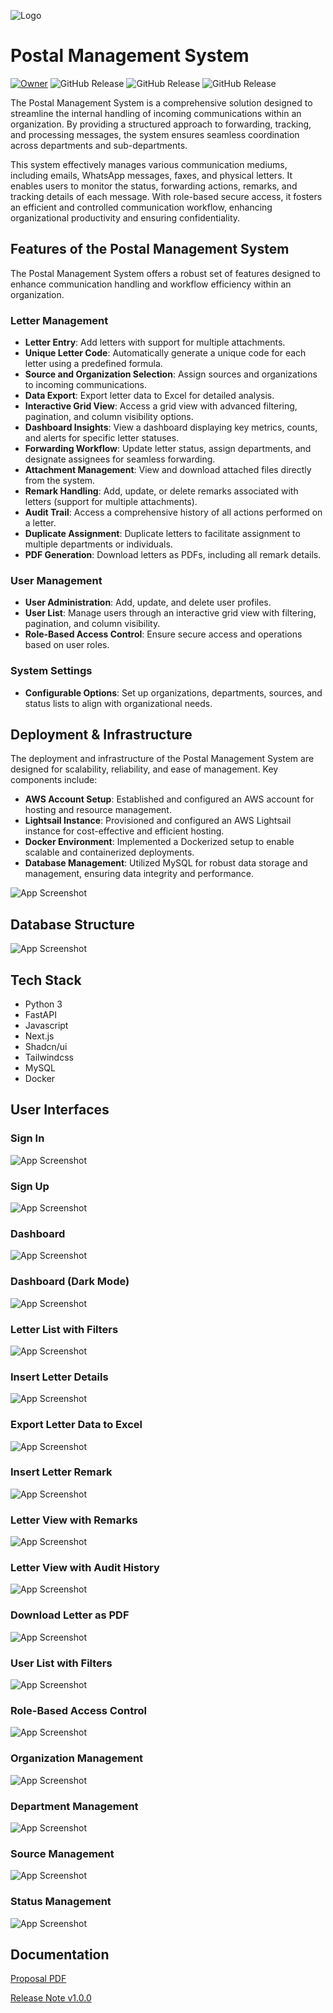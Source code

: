 ![Logo](https://github.com/ChanakaDushmantha/postal-management-system/blob/main/image/cover.png)

# Postal Management System

[![Owner](https://img.shields.io/badge/owner-Dushmantha-blue)](https://github.com/ChanakaDushmantha)
![GitHub Release](https://img.shields.io/badge/release-v1.0.0-blue)
![GitHub Release](https://img.shields.io/badge/fastapi-0.115.13-gren)
![GitHub Release](https://img.shields.io/badge/nextjs-15.2.4-violet)

The Postal Management System is a comprehensive solution designed to streamline the internal handling of incoming communications within an organization. By providing a structured approach to forwarding, tracking, and processing messages, the system ensures seamless coordination across departments and sub-departments.

This system effectively manages various communication mediums, including emails, WhatsApp messages, faxes, and physical letters. It enables users to monitor the status, forwarding actions, remarks, and tracking details of each message. With role-based secure access, it fosters an efficient and controlled communication workflow, enhancing organizational productivity and ensuring confidentiality.

## Features of the Postal Management System

The Postal Management System offers a robust set of features designed to enhance communication handling and workflow efficiency within an organization. 

### Letter Management
- **Letter Entry**: Add letters with support for multiple attachments.  
- **Unique Letter Code**: Automatically generate a unique code for each letter using a predefined formula.  
- **Source and Organization Selection**: Assign sources and organizations to incoming communications.  
- **Data Export**: Export letter data to Excel for detailed analysis.  
- **Interactive Grid View**: Access a grid view with advanced filtering, pagination, and column visibility options.  
- **Dashboard Insights**: View a dashboard displaying key metrics, counts, and alerts for specific letter statuses.  
- **Forwarding Workflow**: Update letter status, assign departments, and designate assignees for seamless forwarding.  
- **Attachment Management**: View and download attached files directly from the system.  
- **Remark Handling**: Add, update, or delete remarks associated with letters (support for multiple attachments).  
- **Audit Trail**: Access a comprehensive history of all actions performed on a letter.  
- **Duplicate Assignment**: Duplicate letters to facilitate assignment to multiple departments or individuals.  
- **PDF Generation**: Download letters as PDFs, including all remark details.  

### User Management
- **User Administration**: Add, update, and delete user profiles.  
- **User List**: Manage users through an interactive grid view with filtering, pagination, and column visibility.  
- **Role-Based Access Control**: Ensure secure access and operations based on user roles.  

### System Settings
- **Configurable Options**: Set up organizations, departments, sources, and status lists to align with organizational needs.  

## Deployment & Infrastructure

The deployment and infrastructure of the Postal Management System are designed for scalability, reliability, and ease of management. Key components include:  

- **AWS Account Setup**: Established and configured an AWS account for hosting and resource management.  
- **Lightsail Instance**: Provisioned and configured an AWS Lightsail instance for cost-effective and efficient hosting.  
- **Docker Environment**: Implemented a Dockerized setup to enable scalable and containerized deployments.  
- **Database Management**: Utilized MySQL for robust data storage and management, ensuring data integrity and performance.

![App Screenshot](https://github.com/ChanakaDushmantha/postal-management-system/blob/main/image/Deployment%20Plan.jpg)

## Database Structure

![App Screenshot](https://github.com/ChanakaDushmantha/postal-management-system/blob/main/image/Diagram.jpg)

## Tech Stack

- Python 3
- FastAPI
- Javascript
- Next.js
- Shadcn/ui
- Tailwindcss
- MySQL
- Docker


## User Interfaces
### Sign In

![App Screenshot](https://github.com/ChanakaDushmantha/postal-management-system/blob/main/image/Screenshot_15.jpg)

### Sign Up

![App Screenshot](https://github.com/ChanakaDushmantha/postal-management-system/blob/main/image/Screenshot_16.jpg)

### Dashboard

![App Screenshot](https://github.com/ChanakaDushmantha/postal-management-system/blob/main/image/Screenshot_1.jpg)

### Dashboard (Dark Mode)

![App Screenshot](https://github.com/ChanakaDushmantha/postal-management-system/blob/main/image/Screenshot_2.jpg)

### Letter List with Filters

![App Screenshot](https://github.com/ChanakaDushmantha/postal-management-system/blob/main/image/Screenshot_3.jpg)

### Insert Letter Details

![App Screenshot](https://github.com/ChanakaDushmantha/postal-management-system/blob/main/image/Screenshot_4.jpg)

### Export Letter Data to Excel

![App Screenshot](https://github.com/ChanakaDushmantha/postal-management-system/blob/main/image/Screenshot_5.jpg)

### Insert Letter Remark

![App Screenshot](https://github.com/ChanakaDushmantha/postal-management-system/blob/main/image/Screenshot_6.jpg)

### Letter View with Remarks

![App Screenshot](https://github.com/ChanakaDushmantha/postal-management-system/blob/main/image/Screenshot_7.jpg)

### Letter View with Audit History

![App Screenshot](https://github.com/ChanakaDushmantha/postal-management-system/blob/main/image/Screenshot_18.jpg)

### Download Letter as PDF

![App Screenshot](https://github.com/ChanakaDushmantha/postal-management-system/blob/main/image/Screenshot_8.jpg)

### User List with Filters

![App Screenshot](https://github.com/ChanakaDushmantha/postal-management-system/blob/main/image/Screenshot_9.jpg)

### Role-Based Access Control

![App Screenshot](https://github.com/ChanakaDushmantha/postal-management-system/blob/main/image/Screenshot_10.jpg)

### Organization Management

![App Screenshot](https://github.com/ChanakaDushmantha/postal-management-system/blob/main/image/Screenshot_11.jpg)

### Department Management

![App Screenshot](https://github.com/ChanakaDushmantha/postal-management-system/blob/main/image/Screenshot_12.jpg)

### Source Management

![App Screenshot](https://github.com/ChanakaDushmantha/postal-management-system/blob/main/image/Screenshot_13.jpg)

### Status Management

![App Screenshot](https://github.com/ChanakaDushmantha/postal-management-system/blob/main/image/Screenshot_14.jpg)

## Documentation

[Proposal PDF](https://github.com/ChanakaDushmantha/postal-management-system/blob/main/pdf/Proposal.pdf)

[Release Note v1.0.0](https://github.com/ChanakaDushmantha/postal-management-system/blob/main/pdf/Postal%20Management%20System%20Release%20Note%20v1.0.0.pdf)